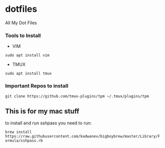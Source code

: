# dotfiles
All My Dot Files

### Tools to Install
- VIM

```sudo apt install vim```

- TMUX

```sudo apt install tmux```

### Important Repos to install

```git clone https://github.com/tmux-plugins/tpm ~/.tmux/plugins/tpm```

## This is for my mac stuff
to install and run sshpass you need to run:

`brew install https://raw.githubusercontent.com/kadwanev/bigboybrew/master/Library/Formula/sshpass.rb`
